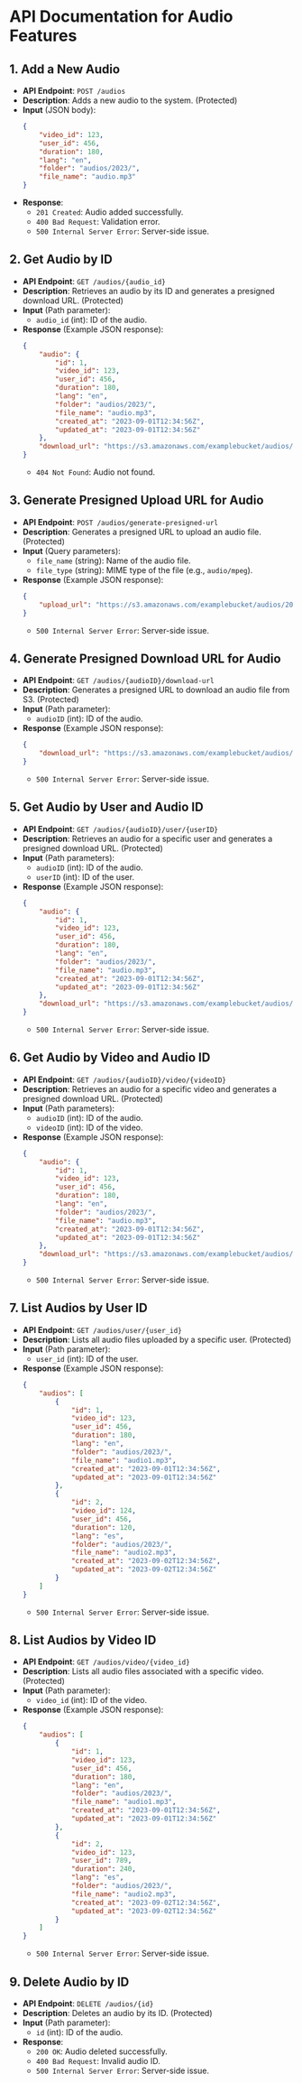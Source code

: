 # API Documentation for Audio Features

## 1. Add a New Audio
- **API Endpoint**: `POST /audios`
- **Description**: Adds a new audio to the system. (Protected)
- **Input** (JSON body):
    ```json
    {
        "video_id": 123,
        "user_id": 456,
        "duration": 180,
        "lang": "en",
        "folder": "audios/2023/",
        "file_name": "audio.mp3"
    }
    ```
- **Response**:
    - `201 Created`: Audio added successfully.
    - `400 Bad Request`: Validation error.
    - `500 Internal Server Error`: Server-side issue.

## 2. Get Audio by ID
- **API Endpoint**: `GET /audios/{audio_id}`
- **Description**: Retrieves an audio by its ID and generates a presigned download URL. (Protected)
- **Input** (Path parameter):
    - `audio_id` (int): ID of the audio.
- **Response** (Example JSON response):
    ```json
    {
        "audio": {
            "id": 1,
            "video_id": 123,
            "user_id": 456,
            "duration": 180,
            "lang": "en",
            "folder": "audios/2023/",
            "file_name": "audio.mp3",
            "created_at": "2023-09-01T12:34:56Z",
            "updated_at": "2023-09-01T12:34:56Z"
        },
        "download_url": "https://s3.amazonaws.com/examplebucket/audios/2023/audio.mp3?presigned-url"
    }
    ```
    - `404 Not Found`: Audio not found.

## 3. Generate Presigned Upload URL for Audio
- **API Endpoint**: `POST /audios/generate-presigned-url`
- **Description**: Generates a presigned URL to upload an audio file. (Protected)
- **Input** (Query parameters):
    - `file_name` (string): Name of the audio file.
    - `file_type` (string): MIME type of the file (e.g., `audio/mpeg`).
- **Response** (Example JSON response):
    ```json
    {
        "upload_url": "https://s3.amazonaws.com/examplebucket/audios/2023/audio.mp3?presigned-url"
    }
    ```
    - `500 Internal Server Error`: Server-side issue.

## 4. Generate Presigned Download URL for Audio
- **API Endpoint**: `GET /audios/{audioID}/download-url`
- **Description**: Generates a presigned URL to download an audio file from S3. (Protected)
- **Input** (Path parameter):
    - `audioID` (int): ID of the audio.
- **Response** (Example JSON response):
    ```json
    {
        "download_url": "https://s3.amazonaws.com/examplebucket/audios/2023/audio.mp3?presigned-url"
    }
    ```
    - `500 Internal Server Error`: Server-side issue.

## 5. Get Audio by User and Audio ID
- **API Endpoint**: `GET /audios/{audioID}/user/{userID}`
- **Description**: Retrieves an audio for a specific user and generates a presigned download URL. (Protected)
- **Input** (Path parameters):
    - `audioID` (int): ID of the audio.
    - `userID` (int): ID of the user.
- **Response** (Example JSON response):
    ```json
    {
        "audio": {
            "id": 1,
            "video_id": 123,
            "user_id": 456,
            "duration": 180,
            "lang": "en",
            "folder": "audios/2023/",
            "file_name": "audio.mp3",
            "created_at": "2023-09-01T12:34:56Z",
            "updated_at": "2023-09-01T12:34:56Z"
        },
        "download_url": "https://s3.amazonaws.com/examplebucket/audios/2023/audio.mp3?presigned-url"
    }
    ```
    - `500 Internal Server Error`: Server-side issue.

## 6. Get Audio by Video and Audio ID
- **API Endpoint**: `GET /audios/{audioID}/video/{videoID}`
- **Description**: Retrieves an audio for a specific video and generates a presigned download URL. (Protected)
- **Input** (Path parameters):
    - `audioID` (int): ID of the audio.
    - `videoID` (int): ID of the video.
- **Response** (Example JSON response):
    ```json
    {
        "audio": {
            "id": 1,
            "video_id": 123,
            "user_id": 456,
            "duration": 180,
            "lang": "en",
            "folder": "audios/2023/",
            "file_name": "audio.mp3",
            "created_at": "2023-09-01T12:34:56Z",
            "updated_at": "2023-09-01T12:34:56Z"
        },
        "download_url": "https://s3.amazonaws.com/examplebucket/audios/2023/audio.mp3?presigned-url"
    }
    ```
    - `500 Internal Server Error`: Server-side issue.

## 7. List Audios by User ID
- **API Endpoint**: `GET /audios/user/{user_id}`
- **Description**: Lists all audio files uploaded by a specific user. (Protected)
- **Input** (Path parameter):
    - `user_id` (int): ID of the user.
- **Response** (Example JSON response):
    ```json
    {
        "audios": [
            {
                "id": 1,
                "video_id": 123,
                "user_id": 456,
                "duration": 180,
                "lang": "en",
                "folder": "audios/2023/",
                "file_name": "audio1.mp3",
                "created_at": "2023-09-01T12:34:56Z",
                "updated_at": "2023-09-01T12:34:56Z"
            },
            {
                "id": 2,
                "video_id": 124,
                "user_id": 456,
                "duration": 120,
                "lang": "es",
                "folder": "audios/2023/",
                "file_name": "audio2.mp3",
                "created_at": "2023-09-02T12:34:56Z",
                "updated_at": "2023-09-02T12:34:56Z"
            }
        ]
    }
    ```
    - `500 Internal Server Error`: Server-side issue.

## 8. List Audios by Video ID
- **API Endpoint**: `GET /audios/video/{video_id}`
- **Description**: Lists all audio files associated with a specific video. (Protected)
- **Input** (Path parameter):
    - `video_id` (int): ID of the video.
- **Response** (Example JSON response):
    ```json
    {
        "audios": [
            {
                "id": 1,
                "video_id": 123,
                "user_id": 456,
                "duration": 180,
                "lang": "en",
                "folder": "audios/2023/",
                "file_name": "audio1.mp3",
                "created_at": "2023-09-01T12:34:56Z",
                "updated_at": "2023-09-01T12:34:56Z"
            },
            {
                "id": 2,
                "video_id": 123,
                "user_id": 789,
                "duration": 240,
                "lang": "es",
                "folder": "audios/2023/",
                "file_name": "audio2.mp3",
                "created_at": "2023-09-02T12:34:56Z",
                "updated_at": "2023-09-02T12:34:56Z"
            }
        ]
    }
    ```
    - `500 Internal Server Error`: Server-side issue.

## 9. Delete Audio by ID
- **API Endpoint**: `DELETE /audios/{id}`
- **Description**: Deletes an audio by its ID. (Protected)
- **Input** (Path parameter):
    - `id` (int): ID of the audio.
- **Response**:
    - `200 OK`: Audio deleted successfully.
    - `400 Bad Request`: Invalid audio ID.
    - `500 Internal Server Error`: Server-side issue.
